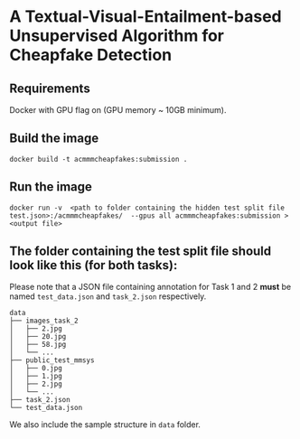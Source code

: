 # A Textual-Visual-Entailment-based Unsupervised Algorithm for Cheapfake Detection

## Requirements
Docker with GPU flag on (GPU memory ~ 10GB minimum).

## Build the image
    docker build -t acmmmcheapfakes:submission .

## Run the image
    docker run -v  <path to folder containing the hidden test split file test.json>:/acmmmcheapfakes/  --gpus all acmmmcheapfakes:submission > <output file>

## The folder containing the test split file should look like this (for both tasks):
Please note that a JSON file containing annotation for Task 1 and 2 **must** be named `test_data.json` and `task_2.json` respectively.

    data
    ├── images_task_2            
    │   ├── 2.jpg                
    │   ├── 20.jpg        
    │   ├── 58.jpg      
    │   └── ...      
    ├── public_test_mmsys          
    │   ├── 0.jpg
    │   ├── 1.jpg
    │   ├── 2.jpg  
    │   └── ...          
    ├── task_2.json 
    └── test_data.json

We also include the sample structure in `data` folder.


